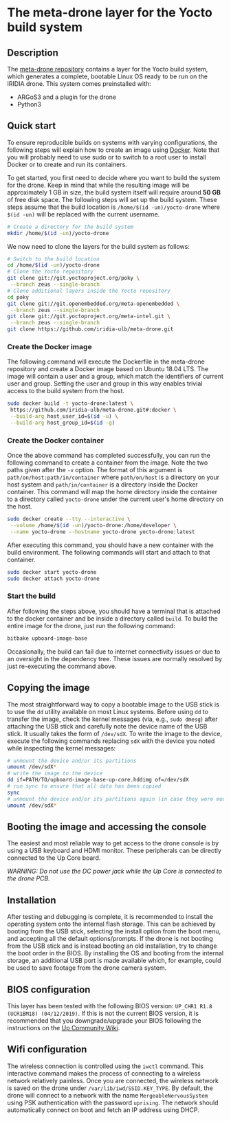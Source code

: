 # The meta-drone layer for the Yocto build system

## Description
The [meta-drone repository](https://github.com/iridia-ulb/meta-drone) contains a layer for the Yocto build system, which generates a complete, bootable Linux OS ready to be run on the IRIDIA drone. This system comes preinstalled with:

- ARGoS3 and a plugin for the drone
- Python3

## Quick start
To ensure reproducible builds on systems with varying configurations, the following steps will explain how to create an image using [Docker](https://docs.docker.com/get-docker/). Note that you will probably need to use sudo or to switch to a root user to install Docker or to create and run its containers.

To get started, you first need to decide where you want to build the system for the drone. Keep in mind that while the resulting image will be approximately 1 GB in size, the build system itself will require around **50 GB** of free disk space. The following steps will set up the build system. These steps assume that the build location is `/home/$(id -un)/yocto-drone` where `$(id -un)` will be replaced with the current username.
```sh
# Create a directory for the build system
mkdir /home/$(id -un)/yocto-drone
```

We now need to clone the layers for the build system as follows:
```sh
# Switch to the build location
cd /home/$(id -un)/yocto-drone
# Clone the Yocto repository
git clone git://git.yoctoproject.org/poky \
 --branch zeus --single-branch
# Clone additional layers inside the Yocto repository
cd poky
git clone git://git.openembedded.org/meta-openembedded \
 --branch zeus --single-branch
git clone git://git.yoctoproject.org/meta-intel.git \
 --branch zeus --single-branch
git clone https://github.com/iridia-ulb/meta-drone.git
```

### Create the Docker image
The following command will execute the Dockerfile in the meta-drone repository and create a Docker image based on Ubuntu 18.04 LTS. The image will contain a user and a group, which match the identifiers of current user and group. Setting the user and group in this way enables trivial access to the build system from the host.
```sh
sudo docker build -t yocto-drone:latest \
 https://github.com/iridia-ulb/meta-drone.git#:docker \
 --build-arg host_user_id=$(id -u) \
 --build-arg host_group_id=$(id -g)
```

### Create the Docker container
Once the above command has completed successfully, you can run the following command to create a container from the image. Note the two paths given after the `-v` option. The format of this argument is `path/on/host:path/in/container` where `path/on/host` is a directory on your host system and `path/in/container` is a directory inside the Docker container. This command will map the home directory inside the container to a directory called `yocto-drone` under the current user's home directory on the host.
```sh
sudo docker create --tty --interactive \
 --volume /home/$(id -un)/yocto-drone:/home/developer \
 --name yocto-drone --hostname yocto-drone yocto-drone:latest
```
After executing this command, you should have a new container with the build environment. The following commands will start and attach to that container.

```sh
sudo docker start yocto-drone
sudo docker attach yocto-drone
```

### Start the build
After following the steps above, you should have a terminal that is attached to the docker container and be inside a directory called `build`. To build the entire image for the drone, just run the following command:
```sh
bitbake upboard-image-base
```

Occasionally, the build can fail due to internet connectivity issues or due to an oversight in the dependency tree. These issues are normally resolved by just re-executing the command above.

## Copying the image
The most straightforward way to copy a bootable image to the USB stick is to use the `dd` utility available on most Linux systems. Before using `dd` to transfer the image, check the kernel messages (via, e.g., `sudo dmesg`) after attaching the USB stick and carefully note the device name of the USB stick. It usually takes the form of `/dev/sdX`. To write the image to the device, execute the following commands replacing `sdX` with the device you noted while inspecting the kernel messages:
```sh
# unmount the device and/or its partitions
umount /dev/sdX*
# write the image to the device
dd if=PATH/TO/upboard-image-base-up-core.hddimg of=/dev/sdX
# run sync to ensure that all data has been copied
sync
# unmount the device and/or its partitions again (in case they were mounted)
umount /dev/sdX*
```

## Booting the image and accessing the console
The easiest and most reliable way to get access to the drone console is by using a USB keyboard and HDMI monitor. These peripherals can be directly connected to the Up Core board.

*WARNING: Do not use the DC power jack while the Up Core is connected to the drone PCB.*

## Installation
After testing and debugging is complete, it is recommended to install the operating system onto the internal flash storage. This can be achieved by booting from the USB stick, selecting the install option from the boot menu, and accepting all the default options/prompts. If the drone is not booting from the USB stick and is instead booting an old installation, try to change the boot order in the BIOS. By installing the OS and booting from the internal storage, an additional USB port is made available which, for example, could be used to save footage from the drone camera system.

## BIOS configuration
This layer has been tested with the following BIOS version: `UP_CHR1 R1.8 (UCR1BM18) (04/12/2019)`. If this is not the current BIOS version, it is recommended that you downgrade/upgrade your BIOS following the instructions on the [Up Community Wiki](https://github.com/up-board/up-community/wiki/Firmware#uefi-bios-updates).

## Wifi configuration
The wireless connection is controlled using the `iwctl` command. This interactive command makes the process of connecting to a wireless network relatively painless. Once you are connected, the wireless network is saved on the drone under `/var/lib/iwd/SSID.KEY_TYPE`. By default, the drone will connect to a network with the name `MergeableNervousSystem` using PSK authentication with the password `uprising`. The network should automatically connect on boot and fetch an IP address using DHCP.


